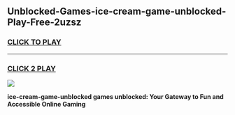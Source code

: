 
## Unblocked-Games-ice-cream-game-unblocked-Play-Free-2uzsz
<h3>
<a href="https://premium76.site?title=ice-cream-game-unblocked&ref=18A1">CLICK TO PLAY</a></h3>
<hr>

<h3>
<a href="https://premium76.site?title=ice-cream-game-unblocked&ref=18A1">CLICK 2 PLAY</a>
  
</h3>

<a href="https://premium76.site?title=ice-cream-game-unblocked&ref=18A1"><img src="https://clearcache.store/games.png"></a>


**ice-cream-game-unblocked games unblocked: Your Gateway to Fun and Accessible Online Gaming**
